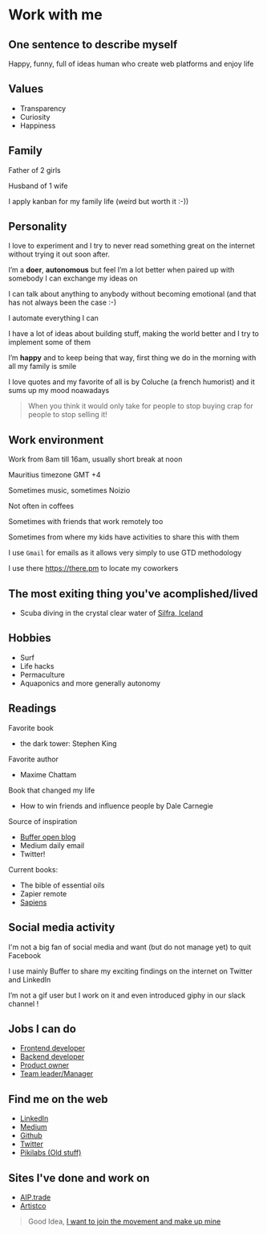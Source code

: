 # Work with me

## One sentence to describe myself

Happy, funny, full of ideas human who create web platforms and enjoy life

## Values

- Transparency
- Curiosity
- Happiness

## Family

Father of 2 girls

Husband of 1 wife

I apply kanban for my family life (weird but worth it :-))

## Personality

I love to experiment and I try to never read something great on the internet without trying it out soon after.

I’m a **doer**, **autonomous** but feel I’m a lot better when paired up with somebody I can exchange my ideas on

I can talk about anything to anybody without becoming emotional (and that has not always been the case :-)

I automate everything I can

I have a lot of ideas about building stuff, making the world better and I try to implement some of them

I’m **happy** and to keep being that way, first thing we do in the morning with all my family is smile

I love quotes and my favorite of all is by Coluche (a french humorist) and it sums up my mood noawadays

> When you think it would only take for people to stop buying crap for people to stop selling it!

## Work environment

Work from 8am till 16am, usually short break at noon

Mauritius timezone GMT +4

Sometimes music, sometimes Noizio

Not often in coffees

Sometimes with friends that work remotely too

Sometimes from where my kids have activities to share this with them

I use `Gmail` for emails as it allows very simply to use GTD methodology  

I use there https://there.pm to locate my coworkers

## The most exiting thing you've acomplished/lived

- Scuba diving in the crystal clear water of [Silfra, Iceland](https://www.google.mu/search?q=silfra+iceland&source=lnms&tbm=isch&sa=X&ved=0ahUKEwjAufTwg8XdAhUMxYUKHbkVA-4Q_AUIDigB&biw=1920&bih=1017)

## Hobbies

- Surf
- Life hacks
- Permaculture
- Aquaponics and more generally autonomy

## Readings

Favorite book
- the dark tower: Stephen King

Favorite author
- Maxime Chattam

Book that changed my life
- How to win friends and influence people by Dale Carnegie

Source of inspiration
- [Buffer open blog](https://open.buffer.com/)
- Medium daily email
- Twitter!

Current books:
- The bible of essential oils
- Zapier remote
- [Sapiens](https://fr.wikipedia.org/wiki/Sapiens_:_Une_br%C3%A8ve_histoire_de_l%27humanit%C3%A9)

## Social media activity

I'm not a big fan of social media and want (but do not manage yet) to quit Facebook

I use mainly Buffer to share my exciting findings on the internet on Twitter and LinkedIn

I’m not a gif user but I work on it and even introduced giphy in our slack channel !

## Jobs I can do

- [Frontend developer](./frontend-developer.md)
- [Backend developer](./backend-developer.md)
- [Product owner](./product-owner.md)
- [Team leader/Manager](./team-leader-manager.md)

## Find me on the web
- [LinkedIn](https://fr.linkedin.com/in/martinratinaud)
- [Medium](https://medium.com/@martinratinaud)
- [Github](https://www.github.com/martinratinaud)
- [Twitter](https://www.twitter.com/martinratinaud)
- [Pikilabs (Old stuff)](http://www.pikilabs.com/fr/)

## Sites I've done and work on
- [AIP.trade](http://www.aiptrade.com)
- [Artistco](http://www.artistco.com)

> Good Idea, [I want to join the movement and make up mine](https://github.com/better-human/work-with-me-template)
